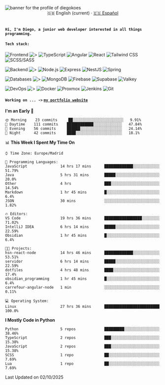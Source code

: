 <picture>
 <source media="(prefers-color-scheme: dark)" srcset="https://i.imgur.com/G5n6xUz.png">
 <source media="(prefers-color-scheme: light)" srcset="https://i.imgur.com/8gLfu4u.png">
 <img alt="banner for the profile of diegokoes" src="https://i.imgur.com/G5n6xUz.png">
</picture>

<!-- Language switcher -->
<div align="center">
  <a >🇬🇧 English (current)</a> · <a href="./README_es.md">🇪🇸 Español</a>
</div>
<br>

#### `Hi, I'm Diego, a junior web developer interested in all things programming.`

#### `Tech stack:`

<!-- Frontend -->
![Frontend   ](https://img.shields.io/badge/Front%20%20%20-20232a?style=for-the-badge&logo=terminal&logoColor=white)
![>](https://img.shields.io/badge/%3E-000000?style=for-the-badge&labelColor=000000&color=000000&logoColor=white&labelWidth=20)
![TypeScript](https://img.shields.io/badge/typescript-3178C6?style=for-the-badge&logo=typescript&logoColor=white)
![Angular](https://img.shields.io/badge/angular-7E22CE?style=for-the-badge&logo=angular&logoColor=white)
![React](https://img.shields.io/badge/react-20232a?style=for-the-badge&logo=react&logoColor=61DAFB)
![Tailwind CSS](https://img.shields.io/badge/tailwindcss-06B6D4?style=for-the-badge&logo=tailwindcss&logoColor=white)
![SCSS/SASS](https://img.shields.io/badge/scss-CC6699?style=for-the-badge&logo=sass&logoColor=white)
<!-- Backend -->
![Backend    ](https://img.shields.io/badge/Back%20%20%20%20-20232a?style=for-the-badge&logo=terminal&logoColor=white)
![>](https://img.shields.io/badge/%3E-000000?style=for-the-badge&labelColor=000000&color=000000&logoColor=white&labelWidth=20)
![Node.js](https://img.shields.io/badge/node.js-339933?style=for-the-badge&logo=nodedotjs&logoColor=white)
![Express](https://img.shields.io/badge/express-000000?style=for-the-badge&logo=express&logoColor=white)
![NestJS](https://img.shields.io/badge/nestjs-E0234E?style=for-the-badge&logo=nestjs&logoColor=white)
![Spring](https://img.shields.io/badge/spring-6DB33F?style=for-the-badge&logo=spring&logoColor=white)
<!-- Databases -->
![Databases  ](https://img.shields.io/badge/DB's%20-20232a?style=for-the-badge&logo=terminal&logoColor=white)
![>](https://img.shields.io/badge/%3E-000000?style=for-the-badge&labelColor=000000&color=000000&logoColor=white&labelWidth=20)
![MongoDB](https://img.shields.io/badge/mongodb-4EA94B?style=for-the-badge&logo=mongodb&logoColor=white)
![Firebase](https://img.shields.io/badge/firebase-FFCA28?style=for-the-badge&logo=firebase&logoColor=black)
![Supabase](https://img.shields.io/badge/supabase-3ECF8E?style=for-the-badge&logo=supabase&logoColor=white)
![Valkey](https://img.shields.io/badge/valkey-DC382D?style=for-the-badge&logo=valkey&logoColor=white)
<!-- DevOps -->
![DevOps     ](https://img.shields.io/badge/DevOps%20%20%20-20232a?style=for-the-badge&logo=terminal&logoColor=white)
![>](https://img.shields.io/badge/%3E-000000?style=for-the-badge&labelColor=000000&color=000000&logoColor=white&labelWidth=20)
![Docker](https://img.shields.io/badge/docker-2496ED?style=for-the-badge&logo=docker&logoColor=white)
![Proxmox](https://img.shields.io/badge/proxmox-e57000?style=for-the-badge&logo=proxmox&logoColor=white)
![Jenkins](https://img.shields.io/badge/jenkins-D24939?style=for-the-badge&logo=jenkins&logoColor=white)
![Git](https://img.shields.io/badge/git-F05032?style=for-the-badge&logo=git&logoColor=white)

#### `Working on ... ->`  [`my portfolio website`](https://github.com/diegokoes/portfolio)

<!--START_SECTION:waka-->
**I'm an Early 🐤**

```text
🌞 Morning    23 commits     ██░░░░░░░░░░░░░░░░░░░░░░░   9.91%
🌆 Daytime    111 commits    ████████████░░░░░░░░░░░░░   47.84%
🌃 Evening    56 commits     ██████░░░░░░░░░░░░░░░░░░░   24.14%
🌙 Night      42 commits     ████░░░░░░░░░░░░░░░░░░░░░   18.1%

```

📊 **This Week I Spent My Time On**

```text
⌚︎ Time Zone: Europe/Madrid

💬 Programming Languages:
JavaScript               14 hrs 17 mins      █████████████░░░░░░░░░░░░   51.79%
Java                     5 hrs 31 mins       █████░░░░░░░░░░░░░░░░░░░░   20.0%
Other                    4 hrs               ███░░░░░░░░░░░░░░░░░░░░░░   14.54%
Markdown                 1 hr 45 mins        █░░░░░░░░░░░░░░░░░░░░░░░░   6.4%
JSON                     30 mins             ░░░░░░░░░░░░░░░░░░░░░░░░░   1.82%

🔥 Editors:
VS Code                  19 hrs 36 mins      █████████████████░░░░░░░░   71.02%
IntelliJ IDEA            6 hrs 14 mins       █████░░░░░░░░░░░░░░░░░░░░   22.59%
Obsidian                 1 hr 45 mins        █░░░░░░░░░░░░░░░░░░░░░░░░   6.4%

🐱‍💻 Projects:
hsn-react-node           14 hrs 46 mins      █████████████░░░░░░░░░░░░   53.51%
servidor                 6 hrs 14 mins       █████░░░░░░░░░░░░░░░░░░░░   22.59%
dotfiles                 4 hrs 48 mins       ████░░░░░░░░░░░░░░░░░░░░░   17.4%
obsidian_programming     1 hr 45 mins        █░░░░░░░░░░░░░░░░░░░░░░░░   6.4%
carrefour-angular-node   1 min               ░░░░░░░░░░░░░░░░░░░░░░░░░   0.11%

💻 Operating System:
Linux                    27 hrs 36 mins      █████████████████████████   100.0%

```

**I Mostly Code in Python**

```text
Python                   5 repos             █████████░░░░░░░░░░░░░░░░   38.46%
TypeScript               2 repos             ███░░░░░░░░░░░░░░░░░░░░░░   15.38%
JavaScript               2 repos             ███░░░░░░░░░░░░░░░░░░░░░░   15.38%
SCSS                     1 repo              ██░░░░░░░░░░░░░░░░░░░░░░░   7.69%
Lua                      1 repo              ██░░░░░░░░░░░░░░░░░░░░░░░   7.69%

```

 Last Updated on 02/10/2025
<!--END_SECTION:waka-->
